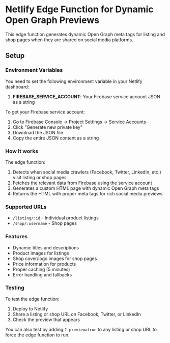# Netlify Edge Function for Dynamic Open Graph Previews

This edge function generates dynamic Open Graph meta tags for listing and shop pages when they are shared on social media platforms.

## Setup

### Environment Variables

You need to set the following environment variable in your Netlify dashboard:

1. **FIREBASE_SERVICE_ACCOUNT**: Your Firebase service account JSON as a string

To get your Firebase service account:
1. Go to Firebase Console → Project Settings → Service Accounts
2. Click "Generate new private key"
3. Download the JSON file
4. Copy the entire JSON content as a string

### How it works

The edge function:
1. Detects when social media crawlers (Facebook, Twitter, LinkedIn, etc.) visit listing or shop pages
2. Fetches the relevant data from Firebase using the service account
3. Generates a custom HTML page with dynamic Open Graph meta tags
4. Returns the HTML with proper meta tags for rich social media previews

### Supported URLs

- `/listing/:id` - Individual product listings
- `/shop/:username` - Shop pages

### Features

- Dynamic titles and descriptions
- Product images for listings
- Shop cover/logo images for shop pages
- Price information for products
- Proper caching (5 minutes)
- Error handling and fallbacks

### Testing

To test the edge function:
1. Deploy to Netlify
2. Share a listing or shop URL on Facebook, Twitter, or LinkedIn
3. Check the preview that appears

You can also test by adding `?_preview=true` to any listing or shop URL to force the edge function to run.
